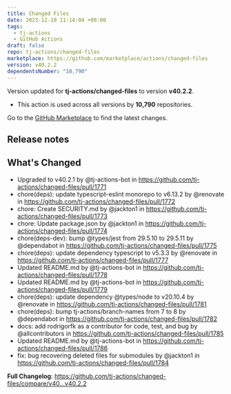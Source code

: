 ```yaml
---
title: Changed Files
date: 2023-12-10 11:14:04 +00:00
tags:
  - tj-actions
  - GitHub Actions
draft: false
repo: tj-actions/changed-files
marketplace: https://github.com/marketplace/actions/changed-files
version: v40.2.2
dependentsNumber: "10,790"
---
```



Version updated for **tj-actions/changed-files** to version **v40.2.2**.
- This action is used across all versions by **10,790** repositories.

Go to the [GitHub Marketplace](https://github.com/marketplace/actions/changed-files) to find the latest changes.

## Release notes

## What's Changed
* Upgraded to v40.2.1 by @tj-actions-bot in https://github.com/tj-actions/changed-files/pull/1771
* chore(deps): update typescript-eslint monorepo to v6.13.2 by @renovate in https://github.com/tj-actions/changed-files/pull/1772
* chore: Create SECURITY.md by @jackton1 in https://github.com/tj-actions/changed-files/pull/1773
* chore: Update package.json by @jackton1 in https://github.com/tj-actions/changed-files/pull/1774
* chore(deps-dev): bump @types/jest from 29.5.10 to 29.5.11 by @dependabot in https://github.com/tj-actions/changed-files/pull/1775
* chore(deps): update dependency typescript to v5.3.3 by @renovate in https://github.com/tj-actions/changed-files/pull/1777
* Updated README.md by @tj-actions-bot in https://github.com/tj-actions/changed-files/pull/1778
* Updated README.md by @tj-actions-bot in https://github.com/tj-actions/changed-files/pull/1779
* chore(deps): update dependency @types/node to v20.10.4 by @renovate in https://github.com/tj-actions/changed-files/pull/1781
* chore(deps): bump tj-actions/branch-names from 7 to 8 by @dependabot in https://github.com/tj-actions/changed-files/pull/1782
* docs: add rodrigorfk as a contributor for code, test, and bug by @allcontributors in https://github.com/tj-actions/changed-files/pull/1785
* Updated README.md by @tj-actions-bot in https://github.com/tj-actions/changed-files/pull/1786
* fix: bug recovering deleted files for submodules by @jackton1 in https://github.com/tj-actions/changed-files/pull/1784


**Full Changelog**: https://github.com/tj-actions/changed-files/compare/v40...v40.2.2
